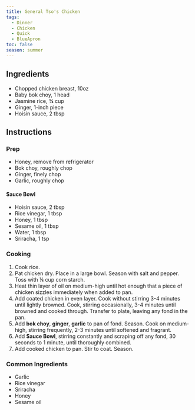 ```yaml
---
title: General Tso's Chicken
tags:
  - Dinner
  - Chicken
  - Quick
  - BlueApron
toc: false
season: summer
---
```

## Ingredients  
- Chopped chicken breast, 10oz  
- Baby bok choy, 1 head  
- Jasmine rice, ¾ cup  
- Ginger, 1-inch piece  
- Hoisin sauce, 2 tbsp  

## Instructions  

### Prep  
- Honey, remove from refrigerator  
- Bok choy, roughly chop  
- Ginger, finely chop  
- Garlic, roughly chop  

#### Sauce Bowl  
- Hoisin sauce, 2 tbsp  
- Rice vinegar, 1 tbsp  
- Honey, 1 tbsp  
- Sesame oil, 1 tbsp  
- Water, 1 tbsp  
- Sriracha, 1 tsp  

### Cooking  

1. Cook rice.  
2. Pat chicken dry. Place in a large bowl. Season with salt and pepper. Toss with ¼ cup corn starch.  
3. Heat thin layer of oil on medium-high until hot enough that a piece of chicken sizzles immediately when added to pan.  
4. Add coated chicken in even layer. Cook without stirring 3-4 minutes until lightly browned. Cook, stirring occasionally, 3-4 minutes until browned and cooked through. Transfer to plate, leaving any fond in the pan.  
5. Add **bok choy**, **ginger**, **garlic** to pan of fond. Season. Cook on medium-high, stirring frequently, 2-3 minutes until softened and fragrant.  
6. Add **Sauce Bowl**, stirring constantly and scraping off any fond, 30 seconds to 1 minute, until thoroughly combined.  
7. Add cooked chicken to pan. Stir to coat. Season.  

### Common Ingredients  
- Garlic  
- Rice vinegar  
- Sriracha  
- Honey  
- Sesame oil  